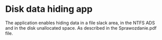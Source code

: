 # Disk data hiding app
The application enables hiding data in a file slack area, in the NTFS ADS and in the disk unallocated space. As described in the Sprawozdanie.pdf file.
